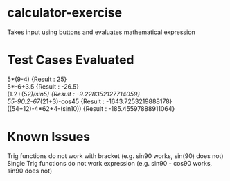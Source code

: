# calculator-exercise
 Takes input using buttons and evaluates mathematical expression

# Test Cases Evaluated 
 5*(9-4) {Result : 25} <br/>
 5*-6+3.5 {Result : -26.5} <br/>
 (1.2+(5*2)/sin5) {Result : -9.228352127714059}<br/>
 55-90.2-67*(21+3)-cos45 {Result : -1643.7253219888178}<br/>
 ((54+12)-4*62+4-(sin10)) {Result : -185.45597888911064}<br/>

# Known Issues 
 Trig functions do not work with bracket (e.g. sin90 works, sin(90) does not)
 Single Trig functions do not work expression (e.g. sin90 - cos90 works, sin90 does not)
